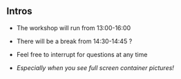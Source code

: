 ## Intros


- The workshop will run from 13:00-16:00

- There will be a break from 14:30-14:45 ?

- Feel free to interrupt for questions at any time

- *Especially when you see full screen container pictures!*

